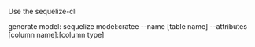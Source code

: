 Use the sequelize-cli

generate model:
sequelize model:cratee --name [table name] --attributes [column name]:[column type]